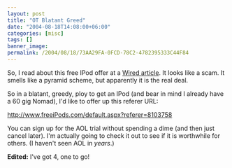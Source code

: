 ```yaml
---
layout: post
title: "OT Blatant Greed"
date: "2004-08-18T14:08:00+06:00"
categories: [misc]
tags: []
banner_image: 
permalink: /2004/08/18/73AA29FA-0FCD-78C2-4782395333C44F84
---
```


So, I read about this free IPod offer at a <a href="http://www.wired.com/news/mac/0,2125,64614,00.html">Wired article</a>. It looks like a scam. It smells like a pyramid scheme, but apparently it is the real deal.

So in a blatant, greedy, ploy to get an IPod (and bear in mind I already have a 60 gig Nomad), I'd like to offer up this referer URL:

<a href="http://www.freeiPods.com/default.aspx?referer=8103758">http://www.freeiPods.com/default.aspx?referer=8103758</a>

You can sign up for the AOL trial without spending a dime (and then just cancel later). I'm actually going to check it out to see if it is worthwhile for others. (I haven't seen AOL in <i>years</i>.)

<b>Edited:</b> I've got 4, one to go!